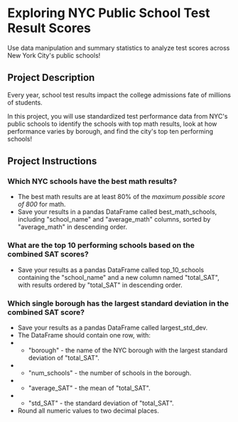 # Exploring NYC Public School Test Result Scores
Use data manipulation and summary statistics to analyze test scores across New York City's public schools!

## Project Description
Every year, school test results impact the college admissions fate of millions of students.

In this project, you will use standardized test performance data from NYC's public schools to identify the schools with top math results, look at how performance varies by borough, and find the city's top ten performing schools!

## Project Instructions
### Which NYC schools have the best math results?

* The best math results are at least 80% of the *maximum possible score of 800* for math.
* Save your results in a pandas DataFrame called best_math_schools, including "school_name" and "average_math" columns, sorted by "average_math" in descending order.

### What are the top 10 performing schools based on the combined SAT scores?

* Save your results as a pandas DataFrame called top_10_schools containing the "school_name" and a new column named "total_SAT", with results ordered by "total_SAT" in descending order.

### Which single borough has the largest standard deviation in the combined SAT score?

* Save your results as a pandas DataFrame called largest_std_dev.
* The DataFrame should contain one row, with:
*   * "borough" - the name of the NYC borough with the largest standard deviation of "total_SAT".
*   * "num_schools" - the number of schools in the borough.
*   * "average_SAT" - the mean of "total_SAT".
*   * "std_SAT" - the standard deviation of "total_SAT".
* Round all numeric values to two decimal places.